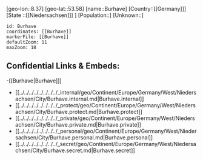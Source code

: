 ﻿---
location: [53.58,8.37]
mapzoom: [7,12] 
mapmarker: city 
type: City
tags:
- geo/City


SpocWebEntityId: 29417
isDeleted: false
confidential: public

---
[geo-lon::8.37]
[geo-lat::53.58]
[name::Burhave]
[Country::[[Germany]]]
[State ::[[Niedersachsen]]] ]
[Population::]
[Unknown::]


```leaflet
id: Burhave
coordinates: [[Burhave]]
markerFile: [[Burhave]]
defaultZoom: 11 
maxZoom: 18
```


## Confidential Links & Embeds: 
-[[Burhave|Burhave]]] 
- [[../../../../../../../../_internal/geo/Continent/Europe/Germany/West/Niedersachsen/City/Burhave.internal.md|Burhave.internal]] 
- [[../../../../../../../../_protect/geo/Continent/Europe/Germany/West/Niedersachsen/City/Burhave.protect.md|Burhave.protect]] 
- [[../../../../../../../../_private/geo/Continent/Europe/Germany/West/Niedersachsen/City/Burhave.private.md|Burhave.private]] 
- [[../../../../../../../../_personal/geo/Continent/Europe/Germany/West/Niedersachsen/City/Burhave.personal.md|Burhave.personal]] 
- [[../../../../../../../../_secret/geo/Continent/Europe/Germany/West/Niedersachsen/City/Burhave.secret.md|Burhave.secret]] 
